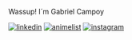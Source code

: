 Wassup! I´m Gabriel Campoy

[![linkedin](https://img.shields.io/badge/LinkedIn-0077B5?style=for-the-badge&logo=linkedin&logoColor=white)](https://www.linkedin.com/in/gabriel-campoy)
[![animelist](https://img.shields.io/badge/Myanimelist-2E51A2?style=for-the-badge&logo=myanimelist&logoColor=white)](https://myanimelist.net/profile/CampoyBR)
[![instagram](https://img.shields.io/badge/Instagram-E4405F?style=for-the-badge&logo=instagram&logoColor=white)](https://www.instagram.com/_campoygabriel_/)
